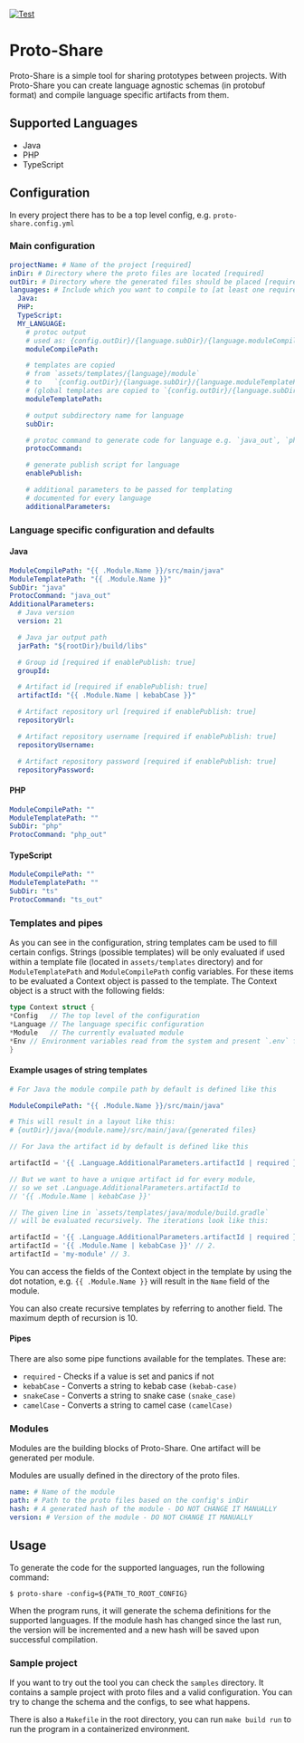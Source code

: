 [![Test](https://github.com/uben01/proto-share/actions/workflows/test.yml/badge.svg?branch=main)](https://github.com/uben01/proto-share/actions/workflows/test.yml)

# Proto-Share

Proto-Share is a simple tool for sharing prototypes between projects.
With Proto-Share you can create language agnostic schemas
(in protobuf format) and compile language specific artifacts from them.

## Supported Languages

- Java
- PHP
- TypeScript

## Configuration

In every project there has to be a top level config, e.g. `proto-share.config.yml`

### Main configuration

```yaml
projectName: # Name of the project [required]
inDir: # Directory where the proto files are located [required]
outDir: # Directory where the generated files should be placed [required]
languages: # Include which you want to compile to [at least one required]
  Java:
  PHP:
  TypeScript:
  MY_LANGUAGE:
    # protoc output 
    # used as: {config.outDir}/{language.subDir}/{language.moduleCompilePath}
    moduleCompilePath:

    # templates are copied
    # from `assets/templates/{language}/module`
    # to   `{config.outDir}/{language.subDir}/{language.moduleTemplatePath}`
    # (global templates are copied to `{config.outDir}/{language.subDir}`)
    moduleTemplatePath:

    # output subdirectory name for language
    subDir:

    # protoc command to generate code for language e.g. `java_out`, `php_out`...
    protocCommand:

    # generate publish script for language
    enablePublish:

    # additional parameters to be passed for templating
    # documented for every language
    additionalParameters:
```

### Language specific configuration and defaults

#### Java

```yaml
ModuleCompilePath: "{{ .Module.Name }}/src/main/java"
ModuleTemplatePath: "{{ .Module.Name }}"
SubDir: "java"
ProtocCommand: "java_out"
AdditionalParameters:
  # Java version
  version: 21

  # Java jar output path
  jarPath: "${rootDir}/build/libs"

  # Group id [required if enablePublish: true]
  groupId:

  # Artifact id [required if enablePublish: true]
  artifactId: "{{ .Module.Name | kebabCase }}"

  # Artifact repository url [required if enablePublish: true] 
  repositoryUrl:

  # Artifact repository username [required if enablePublish: true]
  repositoryUsername:

  # Artifact repository password [required if enablePublish: true]
  repositoryPassword: 
```

#### PHP

```yaml
ModuleCompilePath: ""
ModuleTemplatePath: ""
SubDir: "php"
ProtocCommand: "php_out"
```

#### TypeScript

```yaml
ModuleCompilePath: ""
ModuleTemplatePath: ""
SubDir: "ts"
ProtocCommand: "ts_out"
```

### Templates and pipes

As you can see in the configuration, string templates cam be used to fill certain configs. Strings (possible templates)
will be only evaluated if used within a template file (located in `assets/templates` directory) and for
`ModuleTemplatePath`
and `ModuleCompilePath` config variables.
For these items to be evaluated a Context object is passed to the template. The Context object is a struct with the
following fields:

```go
type Context struct {
*Config   // The top level of the configuration
*Language // The language specific configuration
*Module   // The currently evaluated module
*Env // Environment variables read from the system and present `.env` file
}
```

#### Example usages of string templates

```yaml
# For Java the module compile path by default is defined like this 

ModuleCompilePath: "{{ .Module.Name }}/src/main/java"

# This will result in a layout like this: 
# {outDir}/java/{module.name}/src/main/java/{generated files}
```

```gradle
// For Java the artifact id by default is defined like this

artifactId = '{{ .Language.AdditionalParameters.artifactId | required }}'

// But we want to have a unique artifact id for every module,
// so we set .Language.AdditionalParameters.artifactId to
// '{{ .Module.Name | kebabCase }}'

// The given line in `assets/templates/java/module/build.gradle`
// will be evaluated recursively. The iterations look like this:

artifactId = '{{ .Language.AdditionalParameters.artifactId | required }}' // 1.
artifactId = '{{ .Module.Name | kebabCase }}' // 2.
artifactId = 'my-module' // 3.
```

You can access the fields of the Context object in the template by using the dot notation, e.g. `{{ .Module.Name }}`
will result in the `Name` field of the module.

You can also create recursive templates by referring to another field. The maximum depth of recursion is 10.

#### Pipes

There are also some pipe functions available for the templates. These are:

- `required` - Checks if a value is set and panics if not
- `kebabCase` - Converts a string to kebab case `(kebab-case)`
- `snakeCase` - Converts a string to snake case `(snake_case)`
- `camelCase` - Converts a string to camel case `(camelCase)`

### Modules

Modules are the building blocks of Proto-Share. One artifact will be generated per module.

Modules are usually defined in the directory of the proto files.

```yaml
name: # Name of the module
path: # Path to the proto files based on the config's inDir
hash: # A generated hash of the module - DO NOT CHANGE IT MANUALLY
version: # Version of the module - DO NOT CHANGE IT MANUALLY
```

## Usage

To generate the code for the supported languages, run the following command:

```shell
$ proto-share -config=${PATH_TO_ROOT_CONFIG}
```

When the program runs, it will generate the schema definitions for the supported languages.
If the module hash has changed since the last run, the version will be incremented and a new hash will be saved
upon successful compilation.

### Sample project

If you want to try out the tool you can check the `samples` directory. It contains a sample project with proto
files and a valid configuration. You can try to change the schema and the configs, to see what happens.

There is also a `Makefile` in the root directory, you can run `make build run` to run the program in a containerized
environment.
